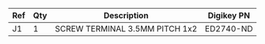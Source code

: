 |Ref|Qty|Description|Digikey PN|
|---|---|-----------|------|
|J1|1|SCREW TERMINAL 3.5MM PITCH 1x2|ED2740-ND|


